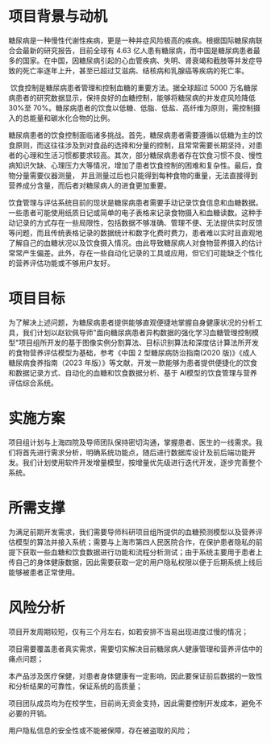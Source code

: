 # 项目背景与动机

​        糖尿病是一种慢性代谢性疾病，更是一种并症风险极高的疾病。根据国际糖尿病联合会最新的研究报告，目前全球有 4.63 亿人患有糖尿病，而中国是糖尿病患者最多的国家。在中国，因糖尿病引起的心血管疾病、失明、肾衰竭和截肢等并发症导致的死亡率逐年上升，甚至已超过艾滋病、结核病和乳腺癌等疾病的死亡率。

​        饮食控制是糖尿病患者管理和控制血糖的重要方法。据全球超过 5000 万名糖尿病患者的研究数据显示，保持良好的血糖控制，能够将糖尿病的并发症风险降低 30%至 70%。糖尿病患者的饮食以低糖、低脂、低盐、高纤维为原则，需控制摄入的总能量和碳水化合物的比例。

​        糖尿病患者的饮食控制面临诸多挑战。首先，糖尿病患者需要遵循以低糖为主的饮食原则，而这往往涉及到对食品的选择和分量的控制，且常常需要长期坚持，对患者的心理和生活习惯都要求较高。其次，部分糖尿病患者存在饮食习惯不良、慢性病知识欠缺、心理压力大等情况，增加了患者饮食控制的困难和复杂性。最后，食物分量需要仪器测量， 并且测量过后也只能得到每种食物的重量，无法直接得到营养成分含量，而后者对糖尿病人的进食更加重要。

​        饮食管理与评估系统目前的现状是糖尿病患者需要手动记录饮食信息和血糖数据。一些患者可能使用纸质日记或简单的电子表格来记录食物摄入和血糖读数。这种手动记录的方式存在一些局限性，包括数据不够准确、管理不便、无法提供实时反馈等问题，而且传统表格记录的数据统计和数字化费时费力，患者难以实时且直观地了解自己的血糖状况以及饮食摄入情况。由此导致糖尿病人对食物营养摄入的估计常常产生偏差。此外，存在一些自动化记录的工具或应用，但它们可能缺乏个性化的营养评估功能或不够用户友好。

# 项目目标

​        为了解决上述问题，为糖尿病患者提供能够直观便捷地掌握自身健康状况的分析工具，我们计划以赵钦佩导师"面向糖尿病患者异构数据的强化学习血糖管理控制模型"项目组所开发的基于图像实例分割算法、目标识别算法和深度估计算法所开发的食物营养评估模型为基础，参考《中国 2 型糖尿病防治指南(2020 版)》《成人糖尿病食养指南（2023 年版）》等文献，开发一款能够为患者提供便捷化的饮食和数据记录方式、自动化的血糖和饮食数据分析、基于 AI模型的饮食管理与营养评估综合系统。

# 实施方案

​        项目组计划与上海四院及导师团队保持密切沟通，掌握患者、医生的一线需求。我们将首先进行需求分析，明确系统功能点，随后进行数据库设计及前后端功能开发。我们计划使用软件开发增量模型，按增量优先级进行迭代开发，逐步完善整个系统。

# 所需支撑

​        为满足前期开发需求，我们需要导师科研项目组所提供的血糖预测模型以及营养评估模型的算法并接入系统；需要与上海市第四人民医院合作，在保护患者隐私的前提下获取一些血糖和饮食数据进行功能和流程分析测试；由于系统主要用于患者上传自己的身体健康数据，因此需要获取一定的用户隐私权限以便于后期系统上线后能够被患者正常使用。

# 风险分析

项目开发周期较短，仅有三个月左右，如若安排不当易出现进度过慢的情况；

项目需要覆盖患者真实需求，需要切实解决目前糖尿病人健康管理和营养评估中的痛点问题；

本产品涉及医疗保健，对患者身体健康有一定影响，因此要保证前后数据的一致性和分析结果的可靠性，保证系统的高质量；

项目团队成员均为在校学生，目前尚无资金支持，因此需要控制开发成本，避免不必要的开销。

用户隐私信息的安全性或不能被保障，存在被盗取的风险；